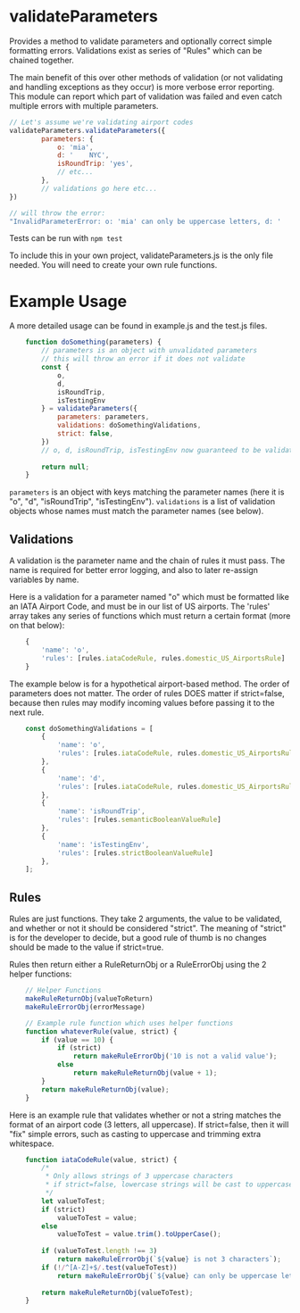 # validateParameters

Provides a method to validate parameters and optionally correct simple formatting errors. Validations exist as series of "Rules" which can be chained together.

The main benefit of this over other methods of validation (or not validating and handling exceptions as they occur) is more verbose error reporting. This module can report which part of validation was failed and even catch multiple errors with multiple parameters.

```javascript
// Let's assume we're validating airport codes
validateParameters.validateParameters({
        parameters: {
            o: 'mia',
            d: '    NYC',
            isRoundTrip: 'yes',
            // etc...
        },
        // validations go here etc...
})

// will throw the error:
"InvalidParameterError: o: 'mia' can only be uppercase letters, d: '    NYC' is not 3 characters, isRoundTrip: 'yes' did not match a boolean value."
```

Tests can be run with `npm test`

To include this in your own project, validateParameters.js is the only file needed. You will need to create your own rule functions.


# Example Usage

A more detailed usage can be found in example.js and the test.js files.

```javascript
    function doSomething(parameters) {
        // parameters is an object with unvalidated parameters
        // this will throw an error if it does not validate
        const {
            o,
            d,
            isRoundTrip,
            isTestingEnv
        } = validateParameters({
            parameters: parameters,
            validations: doSomethingValidations,
            strict: false,
        })
        // o, d, isRoundTrip, isTestingEnv now guaranteed to be validated and have proper formatting
    
        return null;
    }
```

`parameters` is an object with keys matching the parameter names (here it is "o", "d", "isRoundTrip", "isTestingEnv"). `validations` is a list of validation objects whose names must match the parameter names (see below).

## Validations

A validation is the parameter name and the chain of rules it must pass. The name is required for better error logging, and also to later re-assign variables by name.

Here is a validation for a parameter named "o" which must be formatted like an IATA Airport Code, and must be in our list of US airports. The 'rules' array takes any series of functions which must return a certain format (more on that below):

```javascript
    {
        'name': 'o',
        'rules': [rules.iataCodeRule, rules.domestic_US_AirportsRule]
    }
```

The example below is for a hypothetical airport-based method. The order of parameters does not matter. The order of rules DOES matter if strict=false, because then rules may modify incoming values before passing it to the next rule.

```javascript
    const doSomethingValidations = [
        {
            'name': 'o',
            'rules': [rules.iataCodeRule, rules.domestic_US_AirportsRule]
        },
        {
            'name': 'd',
            'rules': [rules.iataCodeRule, rules.domestic_US_AirportsRule]
        },
        {
            'name': 'isRoundTrip',
            'rules': [rules.semanticBooleanValueRule]
        },
        {
            'name': 'isTestingEnv',
            'rules': [rules.strictBooleanValueRule]
        },
    ];
```


## Rules

Rules are just functions. They take 2 arguments, the value to be validated, and whether or not it should be considered "strict". The meaning of "strict" is for the developer to decide, but a good rule of thumb is no changes should be made to the value if strict=true.

Rules then return either a RuleReturnObj or a RuleErrorObj using the 2 helper functions:

```javascript
    // Helper Functions
    makeRuleReturnObj(valueToReturn)
    makeRuleErrorObj(errorMessage)
```

```javascript
    // Example rule function which uses helper functions
    function whateverRule(value, strict) {
        if (value == 10) {
            if (strict)
                return makeRuleErrorObj('10 is not a valid value');
            else
                return makeRuleReturnObj(value + 1);
        }
        return makeRuleReturnObj(value);
    }
```

Here is an example rule that validates whether or not a string matches the format of an airport code (3 letters, all uppercase). If strict=false, then it will "fix" simple errors, such as casting to uppercase and trimming extra whitespace.

```javascript
    function iataCodeRule(value, strict) {
        /*
         * Only allows strings of 3 uppercase characters
         * if strict=false, lowercase strings will be cast to uppercase
         */
        let valueToTest;
        if (strict)
            valueToTest = value;
        else
            valueToTest = value.trim().toUpperCase();
    
        if (valueToTest.length !== 3)
            return makeRuleErrorObj(`${value} is not 3 characters`);
        if (!/^[A-Z]+$/.test(valueToTest))
            return makeRuleErrorObj(`${value} can only be uppercase letters`);
    
        return makeRuleReturnObj(valueToTest);
    }
```

